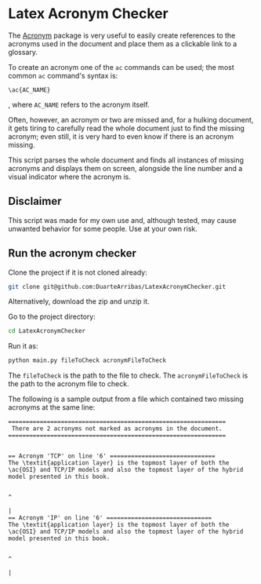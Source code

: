# Latex Acronym Checker

The [Acronym](https://ctan.org/pkg/acronym?lang=en "acronym") package is very useful to easily create references to the acronyms used in the document and place them as a clickable link to a glossary. 

To create an acronym one of the `ac` commands can be used; the most common `ac` command's syntax is:

```
\ac{AC_NAME}
```

, where `AC_NAME` refers to the acronym itself.

Often, however, an acronym or two are missed and, for a hulking document, it gets tiring to carefully read the whole document just to find the missing acronym; even still, it is very hard to even know if there is an acronym missing.

This script parses the whole document and finds all instances of missing acronyms and displays them on screen, alongside the line number and a visual indicator where the acronym is. 


## Disclaimer

This script was made for my own use and, although tested, may cause unwanted behavior for some people. Use at your own risk.

## Run the acronym checker

Clone the project if it is not cloned already:

```bash
git clone git@github.com:DuarteArribas/LatexAcronymChecker.git
```

Alternatively, download the zip and unzip it.

Go to the project directory:

```bash
cd LatexAcronymChecker
```

Run it as:

```bash
python main.py fileToCheck acronymFileToCheck
```

The `fileToCheck` is the path to the file to check.
The `acronymFileToCheck` is the path to the acronym file to check.

The following is a sample output from a file which contained two missing acronyms at the same line:

```
==============================================================
 There are 2 acronyms not marked as acronyms in the document.
==============================================================


== Acronym 'TCP' on line '6' ==============================
The \textit{application layer} is the topmost layer of both the \ac{OSI} and TCP/IP models and also the topmost layer of the hybrid model presented in this book.

                                                                             ^
                                                                             |
== Acronym 'IP' on line '6' ==============================
The \textit{application layer} is the topmost layer of both the \ac{OSI} and TCP/IP models and also the topmost layer of the hybrid model presented in this book.

                                                                                 ^
                                                                                 |
```